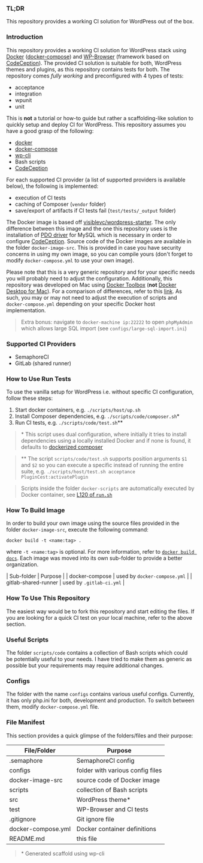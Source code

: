 ### TL;DR

This repository provides a working CI solution for WordPress out of the box.

### Introduction

This repository provides a working CI solution for WordPress stack using [Docker](https://www.docker.com/) ([docker-compose](https://docs.docker.com/compose/)) and [WP-Browser](https://wpbrowser.wptestkit.dev/) (framework based on [CodeCeption](https://codeception.com/)). The provided CI solution is suitable for both, WordPress themes and plugins, as this repository contains tests for both. The repository comes *fully working* and preconfigured with 4 types of tests:

- acceptance
- integration
- wpunit
- unit

This is **not** a tutorial or how-to guide but rather a scaffolding-like solution to quickly setup and deploy CI for WordPress. This repository assumes you have a good grasp of the following:

- [docker](https://docs.docker.com/engine/reference/run/)
- [docker-compose](https://docs.docker.com/compose/)
- [wp-cli](https://wp-cli.org/)
- Bash scripts
- [CodeCeption](https://codeception.com/)

For each supported CI provider (a list of supported providers is available below), the following is implemented:

- execution of CI tests
- caching of Composer (`vendor` folder)
- save/export of artifacts if CI tests fail (`test/tests/_output` folder)

The Docker image is based off [visiblevc/wordpress-starter](https://github.com/visiblevc/wordpress-starter). The only difference between this image and the one this repository uses is the installation of [PDO driver](https://www.php.net/manual/en/ref.pdo-mysql.php) for MySQL which is necessary in order to configure [CodeCeption](https://github.com/visiblevc/wordpress-starter). Source code of the Docker images are available in the folder `docker-image-src`. This is provided in case you have security concerns in using my own image, so you can compile yours (don't forget to modify `docker-compose.yml` to use your own image).

Please note that this is a very generic repository and for your specific needs you will probably need to adjust the configuration. Additionally, this repository was developed on Mac using [Docker Toolbox](https://docs.docker.com/toolbox/toolbox_install_mac/) (**not** [Docker Desktop for Mac](https://docs.docker.com/docker-for-mac/install/)). For a comparison of differences, refer to this [link](https://docs.docker.com/docker-for-mac/docker-toolbox/). As such, you may or may not need to adjust the execution of scripts and `docker-compose.yml` depending on your specific Docker host implementation.

>Extra bonus: navigate to `docker-machine ip:22222` to open `phpMyAdmin` which allows large SQL import (see `configs/large-sql-import.ini`)

### Supported CI Providers

- SemaphoreCI
- GitLab (shared runner)

### How to Use Run Tests

To use the vanilla setup for WordPress i.e. without specific CI configuration, follow these steps:

1. Start docker containers, e.g. `./scripts/host/up.sh`
2. Install Composer dependencies, e.g. `./scripts/code/composer.sh`\*
3. Run CI tests, e.g. `./scripts/code/test.sh`\*\*

>\* This script uses dual configuration, where initially it tries to install dependencies using a locally installed Docker and if none is found, it defaults to [dockerized composer](https://hub.docker.com/_/composer)

>\*\* The script `scripts/code/test.sh` supports position arguments `$1` and `$2` so you can execute a specific instead of running the entire suite, e.g. `./scripts/host/test.sh acceptance PluginCest:activatePlugin`

>Scripts inside the folder `docker-scripts` are automatically executed by Docker container, see [L120 of `run.sh`](https://github.com/visiblevc/wordpress-starter/blob/0b45d216f8e3fd503c24c48ac476b7ee023aba74/run.sh#L120)

### How To Build Image

In order to build your own image using the source files provided in the folder `docker-image-src`, execute the following command:

```
docker build -t <name:tag> .
```

where `-t <name:tag>` is optional. For more information, refer to [`docker build docs`](https://docs.docker.com/engine/reference/commandline/build/). Each image was moved into its own sub-folder to provide a better organization.

| Sub-folder | Purpose |
| docker-compose | used by `docker-compose.yml` |
| gitlab-shared-runner | used by `.gitlab-ci.yml` |

### How To Use This Repository

The easiest way would be to fork this repository and start editing the files. If you are looking for a quick CI test on your local machine, refer to the above section.

### Useful Scripts

The folder `scripts/code` contains a collection of Bash scripts which could be potentially useful to your needs. I have tried to make them as generic as possible but your requirements may require additional changes.

### Configs

The folder with the name `configs` contains various useful configs. Currently, it has only php.ini for both, development and production. To switch between them, modify `docker-compose.yml` file.

### File Manifest

This section provides a quick glimpse of the folders/files and their purpose:

| File/Folder | Purpose |
| --- | --- |
| .semaphore | SemaphoreCI config |
| configs | folder with various config files |
| docker-image-src | source code of Docker image |
| scripts | collection of Bash scripts |
| src | WordPress theme* |
| test | WP-Browser and CI tests |
| .gitignore | Git ignore file |
| docker-compose.yml | Docker container definitions |
| README.md | this file |

>\* Generated scaffold using wp-cli
